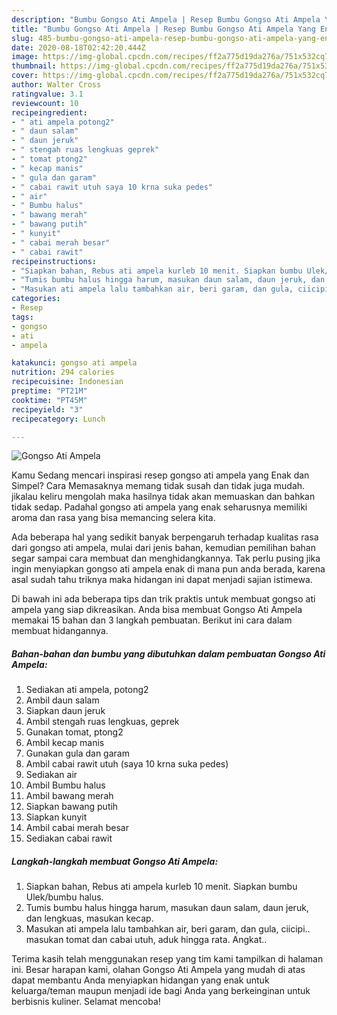 ```yaml
---
description: "Bumbu Gongso Ati Ampela | Resep Bumbu Gongso Ati Ampela Yang Enak Dan Mudah"
title: "Bumbu Gongso Ati Ampela | Resep Bumbu Gongso Ati Ampela Yang Enak Dan Mudah"
slug: 485-bumbu-gongso-ati-ampela-resep-bumbu-gongso-ati-ampela-yang-enak-dan-mudah
date: 2020-08-18T02:42:20.444Z
image: https://img-global.cpcdn.com/recipes/ff2a775d19da276a/751x532cq70/gongso-ati-ampela-foto-resep-utama.jpg
thumbnail: https://img-global.cpcdn.com/recipes/ff2a775d19da276a/751x532cq70/gongso-ati-ampela-foto-resep-utama.jpg
cover: https://img-global.cpcdn.com/recipes/ff2a775d19da276a/751x532cq70/gongso-ati-ampela-foto-resep-utama.jpg
author: Walter Cross
ratingvalue: 3.1
reviewcount: 10
recipeingredient:
- " ati ampela potong2"
- " daun salam"
- " daun jeruk"
- " stengah ruas lengkuas geprek"
- " tomat ptong2"
- " kecap manis"
- " gula dan garam"
- " cabai rawit utuh saya 10 krna suka pedes"
- " air"
- " Bumbu halus"
- " bawang merah"
- " bawang putih"
- " kunyit"
- " cabai merah besar"
- " cabai rawit"
recipeinstructions:
- "Siapkan bahan, Rebus ati ampela kurleb 10 menit. Siapkan bumbu Ulek/bumbu halus."
- "Tumis bumbu halus hingga harum, masukan daun salam, daun jeruk, dan lengkuas, masukan kecap."
- "Masukan ati ampela lalu tambahkan air, beri garam, dan gula, ciicipi.. masukan tomat dan cabai utuh, aduk hingga rata. Angkat.."
categories:
- Resep
tags:
- gongso
- ati
- ampela

katakunci: gongso ati ampela 
nutrition: 294 calories
recipecuisine: Indonesian
preptime: "PT21M"
cooktime: "PT45M"
recipeyield: "3"
recipecategory: Lunch

---
```



![Gongso Ati Ampela](https://img-global.cpcdn.com/recipes/ff2a775d19da276a/751x532cq70/gongso-ati-ampela-foto-resep-utama.jpg)

Kamu Sedang mencari inspirasi resep gongso ati ampela yang Enak dan Simpel? Cara Memasaknya memang tidak susah dan tidak juga mudah. jikalau keliru mengolah maka hasilnya tidak akan memuaskan dan bahkan tidak sedap. Padahal gongso ati ampela yang enak seharusnya memiliki aroma dan rasa yang bisa memancing selera kita.



Ada beberapa hal yang sedikit banyak berpengaruh terhadap kualitas rasa dari gongso ati ampela, mulai dari jenis bahan, kemudian pemilihan bahan segar sampai cara membuat dan menghidangkannya. Tak perlu pusing jika ingin menyiapkan gongso ati ampela enak di mana pun anda berada, karena asal sudah tahu triknya maka hidangan ini dapat menjadi sajian istimewa.


Di bawah ini ada beberapa tips dan trik praktis untuk membuat gongso ati ampela yang siap dikreasikan. Anda bisa membuat Gongso Ati Ampela memakai 15 bahan dan 3 langkah pembuatan. Berikut ini cara dalam membuat hidangannya.

<!--inarticleads1-->

##### Bahan-bahan dan bumbu yang dibutuhkan dalam pembuatan Gongso Ati Ampela:

1. Sediakan  ati ampela, potong2
1. Ambil  daun salam
1. Siapkan  daun jeruk
1. Ambil  stengah ruas lengkuas, geprek
1. Gunakan  tomat, ptong2
1. Ambil  kecap manis
1. Gunakan  gula dan garam
1. Ambil  cabai rawit utuh (saya 10 krna suka pedes)
1. Sediakan  air
1. Ambil  Bumbu halus
1. Ambil  bawang merah
1. Siapkan  bawang putih
1. Siapkan  kunyit
1. Ambil  cabai merah besar
1. Sediakan  cabai rawit




<!--inarticleads2-->

##### Langkah-langkah membuat Gongso Ati Ampela:

1. Siapkan bahan, Rebus ati ampela kurleb 10 menit. Siapkan bumbu Ulek/bumbu halus.
1. Tumis bumbu halus hingga harum, masukan daun salam, daun jeruk, dan lengkuas, masukan kecap.
1. Masukan ati ampela lalu tambahkan air, beri garam, dan gula, ciicipi.. masukan tomat dan cabai utuh, aduk hingga rata. Angkat..




Terima kasih telah menggunakan resep yang tim kami tampilkan di halaman ini. Besar harapan kami, olahan Gongso Ati Ampela yang mudah di atas dapat membantu Anda menyiapkan hidangan yang enak untuk keluarga/teman maupun menjadi ide bagi Anda yang berkeinginan untuk berbisnis kuliner. Selamat mencoba!
